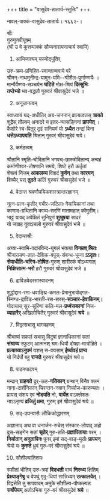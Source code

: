 +++
title = "वासुदेव-तातार्य-स्तुतिः"
+++

नावल्-पाक्कं-वासुदेव-तातार्यः। १६६२-।

श्रीः  
गुरुगुणपीयूषम्  
(श्री उ वे कूत्तप्पाक्कं सौम्यनारायणाचार्य स्वामि)  

1. आभिजात्यम् यस्योद्भूतिर् 

उरु-क्रम-प्रणिहित-स्वान्तान्ववाये परे  
श्रीमन्-नाथमुनीन्द्र-यामुन-यमि--श्रीशैल-पूर्णाण्णयैः ।  
मान्यैर्वैष्णव-सञ्चयेन **घटिते** मोक्ष-श्रियं **दित्सुभिः**  
**तप्तेभ्यो** भव-पद्धतौ गुरुवरं श्रीवासुदेवं भजे ॥

2. अनूचानत्वम्

स्वाध्यायं यद्-अधीतिर् अग्र-जननान् व्रात्यत्वतस् **त्रायते**   
शूद्रैस् तौल्यम् अनादरे य इतर-व्यासङ्गिनां **प्रापयेत्** ।  
कैशोरे स्व-पितुर् दृढं सनियमं यो **ऽध्यैत** तन्द्रां विना  
**धत्तेऽध्यापयति** श्रितान् गुरवरं श्रीवासुदेवं श्रये।

3. कर्मठत्वम्

श्रौतानि स्मृति-चोदितानि भगवच्-छास्त्रोदितान्य् अन्वहं  
कर्माणीश्वर-तोषणानि समये, शिष्टे हरौ कर्तृतां   
शेषत्वं निजम् **आकलय्य** विशदं **कुर्वन्** तथा **कारयन्**  
शिष्यैर् यस् **तुदते** कलिं गुरुवरं श्रीवासुदेवं भजे ॥

4. वेदान्त श्रवणौपयिकशास्त्रान्तरज्ञानम् 

नूत्न-प्रत्न-कृतीर् गभीर-जटिलाः नैयायिकानां तथा  
काणाद-ग्रथितानि काव्य-सरणिं मातामहात् कौमुदीम्।  
भाट्टं यावद् अपेक्षितं सुनिपुणं **शुश्रूषया** सादरं  
यो जग्राह युवाऽचलो गुरुवरं श्रीवासुदेवं भजे ॥

5. वेदान्तश्रीः

अय्या-स्वामि-पदारविन्द-युगलं भक्त्या **विनम्रश् श्रितः**  
श्रीनारायण-तात-देशिक-वपुस्-संबन्ध-भूम्ना **ऽऽदृतः।**  
**सेवाधीति-चरित्र-तोषित**-गुरुश् शारीरकं योऽध्यगात्  
**निक्षिप्तात्म-भरो** हरौ गुरुवरं श्रीवासुदेवं भजे ॥

6. द्राविडवेदरसास्वादनम् 

शुद्धोद्दाम-रमा-धवाङ्घ्रि-कमल-प्रेमानुभावोद्गत-  
स्निग्ध-द्राविड-भारती-रस-सरस्-**सञ्चार-हेवाकिनम्।**  
गोदायास् सुर-सूरिणां कलि-मल-**प्रध्वंसकानां** निज-  
**व्याहारैर्** अखिलोचितैर् गुरुवरं श्रीवासुदेवं **श्रये** ॥

7. विद्वत्सभासु भागवहनम्

श्रीभाष्यं सकलं सभासु विदुषां ज्ञानाधिकानां सतां  
**संश्राव्य** स्फुटम् आत्मनश् श्रम-धियौ दोषज्ञ-मात्रोहिते ।  
**प्रत्याय्याऽनुपमं** यशस् स-वयसाम् **ईर्ष्यावहं प्राप्य**  
यो निर्दर्पो बहु **राजते** गुरुवरं श्रीवासुदेवं श्रये॥

8. पाठनपाटवम्

मन्दान् **ग्राहयते** दुर्-ऊह-**गतिकान्** ग्रन्थान् विनैव क्लमं  
नाना-दार्शनिकान् चिरन्तन-नवान् निर्व्याज-कारुण्यतः ।  
प्रायस् संशय एव **नोदयति** नो, **वार्येत** वाऽक्लेशतः  
नाऽऽनृण्यं **व्रजितुं क्षमा**, गुरुम् इमं श्रीवासुदेवं श्रये ॥

9. सद्-उपन्यासैः लौकिकोद्धारणम् 

अज्ञानाद् अथ वा धनार्जन-रुचेस् संस्कार-लोपाद् अहो  
दुस्-सङ्गेन सतां **सृतेर्** गुरु-तति-**प्रज्ञापितायाः** परम् ।  
**निर्यातान् अनुतापिनः** पुनर् इमां सद्-वाङ्-मुखैः **प्रापयन्**  
श्रेयो यः **कुरुते** ध्रुवं गुरु-वरं श्रीवासुदेवं श्रये ॥

10. सौशील्यातिशयः

स्फीतां भीतिम् उरु-त्रपां **विदधती** वाचं **निरुध्य** क्षितिम्  
**प्रेक्ष्याङ्गेषु** च वेपथुं मृदु-धियां सान्निध्यम् **उत्कालयेत्** ।  
विद्वत्तेति तु सापवादम् अमुके सौशील्य-पौष्कल्यतः  
**सर्वोपेयम्** अतोऽभिया गुरु-वरं श्रीवासुदेवं **श्रये** ॥
